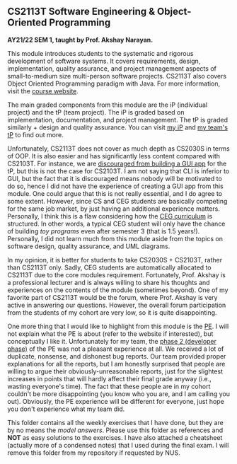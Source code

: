 ## CS2113T Software Engineering & Object-Oriented Programming

**AY21/22 SEM 1, taught by Prof. Akshay Narayan.**

This module introduces students to the systematic and rigorous development of software systems. It covers requirements, design, implementation, quality assurance, and project management aspects of small-to-medium size multi-person software projects. CS2113T also covers Object Oriented Programming paradigm with Java. For more information, visit the [course website](https://nus-cs2113-ay2122s1.github.io/website/).

The main graded components from this module are the iP (individual project) and the tP (team project). The iP is graded based on implementation, documentation, and project management. The tP is graded similarly + design and quality assurance. You can visit [my iP](https://github.com/richwill28/ip) and [my team's tP](https://github.com/AY2122S1-CS2113T-W11-3/tp) to find out more.

Unfortunately, CS2113T does not cover as much depth as CS2030S in terms of OOP. It is also easier and has significantly less content compared with CS2103T. For instance, we are [discouraged from building a GUI app](https://nus-cs2113-ay2122s1.github.io/website/admin/tp-constraints.html#recommendation-no-gui) for the tP, but this is not the case for CS2103T. I am not saying that CLI is inferior to GUI, but the fact that it is discouraged means nobody will be motivated to do so, hence I did not have the experience of creating a GUI app from this module. One could argue that this is not really essential, and I do agree to some extent. However, since CS and CEG students are basically competing for the same job market, by just having an additional experience matters. Personally, I think this is a flaw considering how the [CEG curriculum](https://ceg.nus.edu.sg/wp-content/uploads/sites/3/2020/06/AY2021_CEG1-Recommended-Schedule-Direct_18Jun20.pdf) is structured. In other words, a typical CEG student will only have the chance of building *toy programs* even after semester 3 (that is 1.5 years!). Personally, I did not learn much from this module aside from the topics on software design, quality assurance, and UML diagrams.

In my opinion, it is better for students to take CS2030S + CS2103T, rather than CS2113T only. Sadly, CEG students are automatically allocated to CS2113T due to the core modules requirement. Fortunately, Prof. Akshay is a professional lecturer and is always willing to share his thoughts and experiences on the contents of the module (sometimes beyond). One of my favorite part of CS2113T would be the forum, where Prof. Akshay is very active in answering our questions. However, the overall forum participation from the students of my cohort are very low, so it is quite disappointing.

One more thing that I would like to highlight from this module is the [PE](https://nus-cs2113-ay2122s1.github.io/website/admin/tp-pe.html#tp-practical-exam). I will not explain what the PE is about (refer to the website if interested), but conceptually I like it. Unfortunately for my team, the [phase 2 (developer phase)](https://nus-cs2113-ay2122s1.github.io/website/admin/tp-pe.html#pe-phase-2-developer-response-2) of the PE was not a pleasant experience at all. We received a lot of duplicate, nonsense, and dishonest bug reports. Our team provided proper explanations for all the reports, but I am honestly surprised that people are willing to argue their obviously-unreasonable reports, just for the slightest increases in points that will hardly affect their final grade anyway (i.e., wasting everyone's time). The fact that these people are in my cohort couldn't be more disappointing (you know who you are, and I am calling you out). Obviously, the PE experience will be different for everyone, just hope you don't experience what my team did.

This folder contains all the weekly exercises that I have done, but they are by no means the *model answers*. Please use this folder as references and **NOT** as easy solutions to the exercises. I have also attached a cheatsheet (actually more of a condensed notes) that I used during the final exam. I will remove this folder from my repository if requested by NUS.
